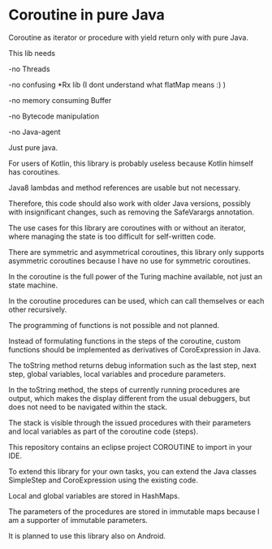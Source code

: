 # Coroutine in pure Java
Coroutine as iterator or procedure with yield return only with pure Java.

This lib needs

-no Threads

-no confusing *Rx lib (I dont understand what flatMap means :) )

-no memory consuming Buffer

-no Bytecode manipulation

-no Java-agent

Just pure java.

For users of Kotlin, this library is probably useless because Kotlin himself has coroutines.

Java8 lambdas and method references are usable but not necessary.

Therefore, this code should also work with older Java versions, possibly with insignificant changes, such as removing the SafeVarargs annotation.

The use cases for this library are coroutines with or without an iterator, where managing the state is too difficult for self-written code.

There are symmetric and asymmetrical coroutines, this library only supports asymmetric coroutines because I have no use for symmetric coroutines.

In the coroutine is the full power of the Turing machine available, not just an state machine.

In the coroutine procedures can be used, which can call themselves or each other recursively.

The programming of functions is not possible and not planned.

Instead of formulating functions in the steps of the coroutine, custom functions should be implemented as derivatives of CoroExpression in Java.

The toString method returns debug information such as the last step, next step, global variables, local variables and procedure parameters.

In the toString method, the steps of currently running procedures are output, which makes the display different from the usual debuggers, but does not need to be navigated within the stack.

The stack is visible through the issued procedures with their parameters and local variables as part of the coroutine code (steps).

This repository contains an eclipse project COROUTINE to import in your IDE.

To extend this library for your own tasks, you can extend the Java classes SimpleStep and CoroExpression using the existing code.

Local and global variables are stored in HashMaps.

The parameters of the procedures are stored in immutable maps because I am a supporter of immutable parameters.

It is planned to use this library also on Android.
